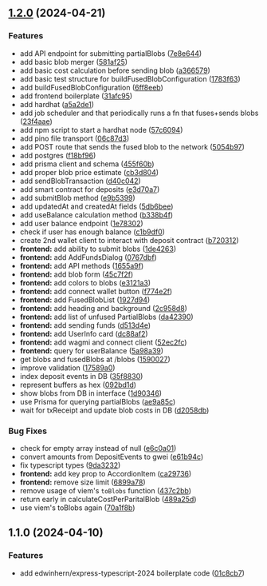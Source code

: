 ## [1.2.0](https://github.com/ephema/blobfusion/compare/1.1.0...1.2.0) (2024-04-21)

### Features

- add API endpoint for submitting partialBlobs ([7e8e644](https://github.com/ephema/blobfusion/commit/7e8e644f6d3eb0119d112cf0b033d3c653622cff))
- add basic blob merger ([581af25](https://github.com/ephema/blobfusion/commit/581af25176a14994c5f108a294b921d09ba03e08))
- add basic cost calculation before sending blob ([a366579](https://github.com/ephema/blobfusion/commit/a366579f645331732be7a8c72932522776239941))
- add basic test structure for buildFusedBlobConfiguration ([1783f63](https://github.com/ephema/blobfusion/commit/1783f63227ffa0e334165202f99786e8e0139ffe))
- add buildFusedBlobConfiguration ([6ff8eeb](https://github.com/ephema/blobfusion/commit/6ff8eeb3000aeebdeb8f3a3e05be30c6ad91cbfb))
- add frontend boilerplate ([31afc95](https://github.com/ephema/blobfusion/commit/31afc95ce561e4cd8b13aa23ad87b12c89cec092))
- add hardhat ([a5a2de1](https://github.com/ephema/blobfusion/commit/a5a2de1db264208e318a258fef974a7f0427a648))
- add job scheduler and that periodically runs a fn that fuses+sends blobs ([23f4aae](https://github.com/ephema/blobfusion/commit/23f4aae8abf10c641221b4b440c3cc289875e13b))
- add npm script to start a hardhat node ([57c6094](https://github.com/ephema/blobfusion/commit/57c6094a89983be82d2b43854dc953b320949b17))
- add pino file transport ([06c87d3](https://github.com/ephema/blobfusion/commit/06c87d3091fd48e6fde8dbc46ef680168a416c18))
- add POST route that sends the fused blob to the network ([5054b97](https://github.com/ephema/blobfusion/commit/5054b97c21a5cfef4918c8a6d781813044e55c6a))
- add postgres ([f18bf96](https://github.com/ephema/blobfusion/commit/f18bf965112a600cb6a6d1929c19c3e8c23a6772))
- add prisma client and schema ([455f60b](https://github.com/ephema/blobfusion/commit/455f60b7def4897c888fd7935a4161a9f51e12cd))
- add proper blob price estimate ([cb3d804](https://github.com/ephema/blobfusion/commit/cb3d8044964c8691ff907768ed57056c4720eacd))
- add sendBlobTransaction ([d40c042](https://github.com/ephema/blobfusion/commit/d40c0420c3cfb7766078ee5977d5fa919922e212))
- add smart contract for deposits ([e3d70a7](https://github.com/ephema/blobfusion/commit/e3d70a7f493d5075437479fdde4cdc70eec161f2))
- add submitBlob method ([e9b5399](https://github.com/ephema/blobfusion/commit/e9b5399e346afc02ccdfeec836e823c40ac026bd))
- add updatedAt and createdAt fields ([5db6bee](https://github.com/ephema/blobfusion/commit/5db6beeab3e663671d795d27aefc2e236bfc794e))
- add useBalance calculation method ([b338b4f](https://github.com/ephema/blobfusion/commit/b338b4f79f4aa1ffb7bed50a48298adea26a5fee))
- add user balance endpoint ([1e78302](https://github.com/ephema/blobfusion/commit/1e783029120cb481d92f6d214732ea923f1b1bf9))
- check if user has enough balance ([c1b9df0](https://github.com/ephema/blobfusion/commit/c1b9df04e1d9b8d89fd086431b808f7cc8b6f9f5))
- create 2nd wallet client to interact with deposit contract ([b720312](https://github.com/ephema/blobfusion/commit/b720312e8dec5b95ec7c7664bbfe35826b4f9ec3))
- **frontend:** add ability to submit blobs ([1de4263](https://github.com/ephema/blobfusion/commit/1de4263bfbfc1a9950df389489280f6b9af4a975))
- **frontend:** add AddFundsDialog ([0767dbf](https://github.com/ephema/blobfusion/commit/0767dbf13bd95d9c99949ae2b3a3d84a4ad90661))
- **frontend:** add API methods ([1655a9f](https://github.com/ephema/blobfusion/commit/1655a9f1c2709a1096d2cecf007f795df28d91e7))
- **frontend:** add blob form ([45c7f2f](https://github.com/ephema/blobfusion/commit/45c7f2f2e4c1515222773f22323447528090c544))
- **frontend:** add colors to blobs ([e3121a3](https://github.com/ephema/blobfusion/commit/e3121a3e853268c7a24525af4f766798b38206c2))
- **frontend:** add connect wallet button ([f774e2f](https://github.com/ephema/blobfusion/commit/f774e2fedd175c37f67b1ce70f52cf03301a8f14))
- **frontend:** add FusedBlobList ([1927d94](https://github.com/ephema/blobfusion/commit/1927d940bdc0331a9de987793bce76804372260a))
- **frontend:** add heading and background ([2c958d8](https://github.com/ephema/blobfusion/commit/2c958d8ebd7851f871bda16261ac58069472ab9b))
- **frontend:** add list of unfused PartialBlobs ([da42390](https://github.com/ephema/blobfusion/commit/da4239083ab09813078b7cba7587362bd62bbfec))
- **frontend:** add sending funds ([d513d4e](https://github.com/ephema/blobfusion/commit/d513d4ee924ac00181b0198f6c0f13321b0e43f4))
- **frontend:** add UserInfo card ([dc88af2](https://github.com/ephema/blobfusion/commit/dc88af2434e53feb9430e35ddf785d7c89a15465))
- **frontend:** add wagmi and connect client ([52ec2fc](https://github.com/ephema/blobfusion/commit/52ec2fc122c691a587130e25d3846563361d7713))
- **frontend:** query for userBalance ([5a98a39](https://github.com/ephema/blobfusion/commit/5a98a39b22ad201cd20a330e68cf615132008e8b))
- get blobs and fusedBlobs at /blobs ([1590027](https://github.com/ephema/blobfusion/commit/1590027d619b0c3e2e8e0639b65576bebf206d3e))
- improve validation ([17589a0](https://github.com/ephema/blobfusion/commit/17589a0fe9aeee337ee5cc655260cec088f0db4e))
- index deposit events in DB ([35f8830](https://github.com/ephema/blobfusion/commit/35f8830ff40bad77de9621c5bb03d3d20500aa33))
- represent buffers as hex ([092bd1d](https://github.com/ephema/blobfusion/commit/092bd1dff72c6ae2c3cd1ff1943127d425ddcd74))
- show blobs from DB in interface ([1d90346](https://github.com/ephema/blobfusion/commit/1d9034667d4802c049921e7fe04e4fe1e80e3012))
- use Prisma for querying partialBlobs ([ae9a85c](https://github.com/ephema/blobfusion/commit/ae9a85c575a93af9e935fd6ce946515d782b0bf8))
- wait for txReceipt and update blob costs in DB ([d2058db](https://github.com/ephema/blobfusion/commit/d2058db3bb99399563bc4611394277c28c5a7a0f))

### Bug Fixes

- check for empty array instead of null ([e6c0a01](https://github.com/ephema/blobfusion/commit/e6c0a015df189c6dc3a3a53c2aa1e3e3b1ddba1c))
- convert amounts from DepositEvents to gwei ([e61b94c](https://github.com/ephema/blobfusion/commit/e61b94c8df07e57dc3b02c672eebd91fcfbb54be))
- fix typescript types ([9da3232](https://github.com/ephema/blobfusion/commit/9da3232bf2c7bdce8c9a5a4a4804b63bc792e49e))
- **frontend:** add key prop to AccordionItem ([ca29736](https://github.com/ephema/blobfusion/commit/ca29736e4a97a2a7cdb9ad9a44a9549d6e40b300))
- **frontend:** remove size limit ([6899a78](https://github.com/ephema/blobfusion/commit/6899a786633b3e01f3921f8d5f09f78e91170e03))
- remove usage of viem's `toBlobs` function ([437c2bb](https://github.com/ephema/blobfusion/commit/437c2bb0fda4065a37aa20fe2d9d5207d9afb96d))
- return early in calculateCostPerParitalBlob ([489a25d](https://github.com/ephema/blobfusion/commit/489a25dd7d0886ebb52856cb33d4253d4162d5f9))
- use viem's toBlobs again ([70a1f8b](https://github.com/ephema/blobfusion/commit/70a1f8b55ae9e94ecc3bad5a353bc5d04a23fbb5))

## 1.1.0 (2024-04-10)

### Features

- add edwinhern/express-typescript-2024 boilerplate code ([01c8cb7](https://github.com/ephema/blobfusion/commit/01c8cb70aedcf513a6ece8008993a476d47c2736))
